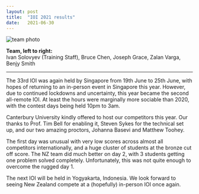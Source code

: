 ```yaml
---
layout: post
title:  "IOI 2021 results"
date:   2021-06-30
---
```


![team photo](https://live.staticflickr.com/65535/51275949229_9798d6f384_h.jpg)

__Team, left to right:__  
Ivan Solovyev (Training Staff), Bruce Chen, Joseph Grace, Zalan Varga, Benjy Smith
* * *

The 33rd IOI was again held by Singapore from 19th June to 25th June, with hopes of returning to an in-person event in Singapore this year. However, due to continued lockdowns and uncertainty, this year became the second all-remote IOI. At least the hours were marginally more sociable than 2020, with the contest days being held 10pm to 3am. 

Canterbury University kindly offered to host our competitors this year. Our thanks to Prof. Tim Bell for enabling it, Steven Sykes for the technical set up, and our two amazing proctors, Johanna Basevi and Matthew Toohey.

The first day was unusual with very low scores across almost all competitors internationally, and a huge cluster of students at the bronze cut off score. 
The NZ team did much better on day 2, with 3 students getting one problem solved completely. Unfortunately, this was not quite enough to overcome the rugged day 1. 

The next IOI will be held in Yogyakarta, Indonesia. We look forward to seeing New Zealand compete at a (hopefully) in-person IOI once again.